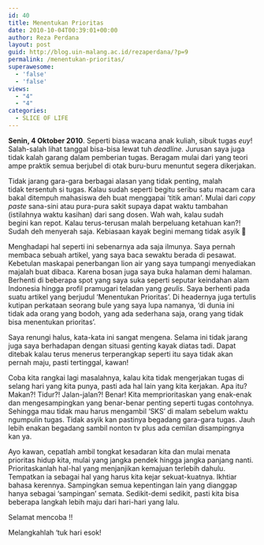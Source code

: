 ```yaml
---
id: 40
title: Menentukan Prioritas
date: 2010-10-04T00:39:01+00:00
author: Reza Perdana
layout: post
guid: http://blog.uin-malang.ac.id/rezaperdana/?p=9
permalink: /menentukan-prioritas/
superawesome:
  - 'false'
  - 'false'
views:
  - "4"
  - "4"
categories:
  - SLICE OF LIFE
---
```

**Senin, 4 Oktober 2010**. Seperti biasa wacana anak kuliah, sibuk tugas _euy_! Salah-salah lihat tanggal bisa-bisa lewat tuh _deadline._ Jurusan saya juga tidak kalah garang dalam pemberian tugas. Beragam mulai dari yang teori ampe praktik semua berjubel di otak buru-buru menuntut segera dikerjakan.

Tidak jarang gara-gara berbagai alasan yang tidak penting, malah tidak tersentuh si tugas. Kalau sudah seperti begitu seribu satu macam cara bakal ditempuh mahasiswa deh buat menggapai ‘titik aman’. Mulai dari _copy paste_ sana-sini atau pura-pura sakit supaya dapat waktu tambahan (istilahnya waktu kasihan) dari sang dosen. Wah wah, kalau sudah begini kan repot. Kalau terus-terusan malah berpeluang ketahuan kan?! Sudah deh menyerah saja. Kebiasaan kayak begini memang tidak asyik 🙁

Menghadapi hal seperti ini sebenarnya ada saja ilmunya. Saya pernah membaca sebuah artikel, yang saya baca sewaktu berada di pesawat. Kebetulan maskapai penerbangan lion air yang saya tumpangi menyediakan majalah buat dibaca. Karena bosan juga saya buka halaman demi halaman. Berhenti di beberapa spot yang saya suka seperti seputar keindahan alam Indonesia hingga profil pramugari teladan yang _geulis_. Saya berhenti pada suatu artikel yang berjudul ‘Menentukan Prioritas’. Di headernya juga tertulis kutipan perkataan seorang bule yang saya lupa namanya, ‘di dunia ini tidak ada orang yang bodoh, yang ada sederhana saja, orang yang tidak bisa menentukan prioritas’.

Saya renungi halus, kata-kata ini sangat mengena. Selama ini tidak jarang juga saya berhadapan dengan situasi genting kayak diatas tadi. Dapat ditebak kalau terus menerus terperangkap seperti itu saya tidak akan pernah maju, pasti tertinggal, kawan!

Coba kita rangkai lagi masalahnya, kalau kita tidak mengerjakan tugas di selang hari yang kita punya, pasti ada hal lain yang kita kerjakan. Apa itu? Makan?! Tidur?! Jalan-jalan?! Benar! Kita memprioritaskan yang enak-enak dan mengesampingkan yang benar-benar penting seperti tugas contohnya. Sehingga mau tidak mau harus mengambil ‘SKS’ di malam sebelum waktu ngumpulin tugas. Tidak asyik kan pastinya begadang gara-gara tugas. Jauh lebih enakan begadang sambil nonton tv plus ada cemilan disampingnya kan ya.

Ayo kawan, cepatlah ambil tongkat kesadaran kita dan mulai menata prioritas hidup kita, mulai yang jangka pendek hingga jangka panjang nanti. Prioritaskanlah hal-hal yang menjanjikan kemajuan terlebih dahulu. Tempatkan ia sebagai hal yang harus kita kejar sekuat-kuatnya. Ikhtiar bahasa kerennya. Sampingkan semua kepentingan lain yang dianggap hanya sebagai ‘sampingan’ semata. Sedikit-demi sedikit, pasti kita bisa beberapa langkah lebih maju dari hari-hari yang lalu.

Selamat mencoba !!

Melangkahlah ‘tuk hari esok!